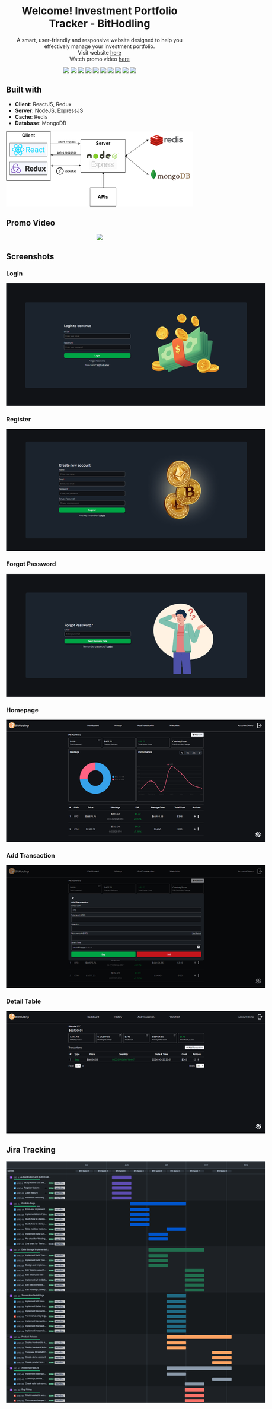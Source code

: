 <h1 align='center'>
  Welcome! Investment Portfolio Tracker - BitHodling
</h1>

<p align='center'>
A smart, user-friendly and responsive website designed to help you effectively manage your investment portfolio.
<br/>
Visit website <a href="https://bithodling.vercel.app/">here</a>
<br/>
Watch promo video <a href="https://www.youtube.com/watch?v=_GNB6qP_Ars">here</a>
</p>

<div align='center'>
    <img src="https://img.shields.io/badge/React-20232A?style=for-the-badge&logo=react&logoColor=61DAFB"/>
    <img src="https://img.shields.io/badge/Redux-593D88?style=for-the-badge&logo=redux&logoColor=white"/>
    <img src="https://img.shields.io/badge/Node%20js-339933?style=for-the-badge&logo=nodedotjs&logoColor=white"/>
    <img src="https://img.shields.io/badge/Express%20js-000000?style=for-the-badge&logo=express&logoColor=white"/>
    <img src="https://img.shields.io/badge/redis-%23DD0031.svg?&style=for-the-badge&logo=redis&logoColor=white"/>
    <img src="https://img.shields.io/badge/MongoDB-4EA94B?style=for-the-badge&logo=mongodb&logoColor=white"/>
    <img src="https://img.shields.io/badge/Socket.io-010101?&style=for-the-badge&logo=Socket.io&logoColor=white"/>
    <img src="https://img.shields.io/badge/Chart%20js-FF6384?style=for-the-badge&logo=chartdotjs&logoColor=white"/>
    <img src="https://img.shields.io/badge/Binance-FCD535?style=for-the-badge&logo=binance&logoColor=000"/>
    <img src="https://img.shields.io/badge/Vercel-000000?style=for-the-badge&logo=vercel&logoColor=white"/>
</div>

## Built with

- **Client**: ReactJS, Redux
- **Server**: NodeJS, ExpressJS
- **Cache**: Redis
- **Database**: MongoDB

<div align='center' >
    <img src="./system_design/Architecture.png" alt="Architecture"/>
</div>

## Promo Video

<div align='center' style="display: flex; align-items: center; justify-content: center; max-width:600px">
  <a href="https://www.youtube.com/watch?v=_GNB6qP_Ars" target="_blank" style="position: relative">
    <img src="https://img.youtube.com/vi/_GNB6qP_Ars/0.jpg">
    <div style="position: absolute;
                top: 0;
                left: 0;
                height: 100%;
                width: 100%;
                display: flex;
                justify-content: center">
        <img src="https://upload.wikimedia.org/wikipedia/commons/b/b8/YouTube_play_button_icon_%282013%E2%80%932017%29.svg" 
            style="width: 50px; height: auto; ">
    </div>
  </a>
</div>

## Screenshots

### Login

<div align='center'>
    <img style="max-width:700px;" src="./resource/readme/login.png"/>
</div>

### Register

<div  align='center'>
    <img style="max-width:700px;" src="./resource/readme/register.png"/>
</div>

### Forgot Password

<div  align='center'>
    <img style="max-width:700px;" src="./resource/readme/forgotPassword.png"/>
</div>

### Homepage

<div  align='center'>
    <img style="max-width:700px;" src="./resource/readme/homepage.png"/>
</div>

### Add Transaction

<div  align='center'>
    <img style="max-width:700px;" src="./resource/readme/addTransaction.png"/>
</div>

### Detail Table

<div  align='center'>
    <img style="max-width:700px;" src="./resource/readme/detailTable.png"/>
</div>

## Jira Tracking

<div align='center'>
    <img style="max-width:700px;" src="./resource/readme/jira_tracking.png">
</div>
